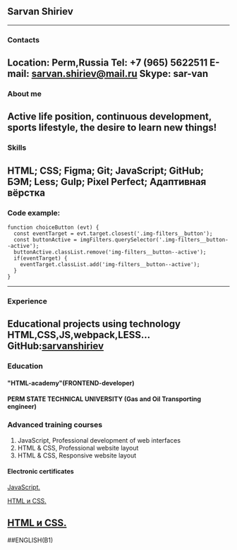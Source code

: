 ## Sarvan Shiriev
----
### Contacts 
**Location:** Perm,Russia
**Tel:** +7 (965) 5622511
**E-mail:** sarvan.shiriev@mail.ru
**Skype:** sar-van
----
### About me 
Active life position, continuous development, sports lifestyle, the desire to learn new things!
----
### Skills 
__HTML; CSS; Figma; Git; JavaScript; GitHub; БЭМ; Less; Gulp; Pixel Perfect; Адаптивная вёрстка__
----
### Code example:
```
function choiceButton (evt) {
  const eventTarget = evt.target.closest('.img-filters__button');
  const buttonActive = imgFilters.querySelector('.img-filters__button--active');
  buttonActive.classList.remove('img-filters__button--active');
  if(eventTarget) {
    eventTarget.classList.add('img-filters__button--active');
  }
}
```
----
### Experience
Educational projects using technology HTML,CSS,JS,webpack,LESS...
GitHub:[sarvanshiriev](http://github.com/sarvanshiriev)
----
### Education

#### "HTML-academy"(FRONTEND-developer)

#### PERM STATE TECHNICAL UNIVERSITY (Gas and Oil Transporting engineer)

### Advanced training courses

1. JavaScript, Professional development of web interfaces
1. HTML & CSS, Professional website layout
1. HTML & CSS, Responsive website layout

#### Electronic certificates
[JavaScript.](https://drive.google.com/file/d/1R2HXA4vSTYVadXdV_kk9poD1lMgdcqcb/view)

[HTML и CSS.](https://drive.google.com/file/d/1E6m3u1e1VAzcjejIaa50RA36jtG6EcNt/view)

[HTML и CSS.](https://drive.google.com/file/d/1McteYe5-WWobmR0H6-LnHnhxDnTWXhbI/view)
----
##ENGLISH(B1)
